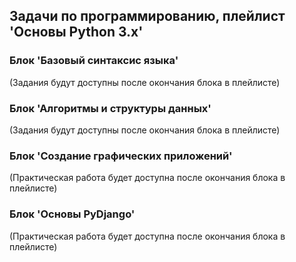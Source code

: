 ## Задачи по программированию, плейлист 'Основы Python 3.x'

### Блок 'Базовый синтаксис языка'
(Задания будут доступны после окончания блока в плейлисте)

### Блок 'Алгоритмы и структуры данных'
(Задания будут доступны после окончания блока в плейлисте)

### Блок 'Создание графических приложений'
(Практическая работа будет доступна после окончания блока в плейлисте)

### Блок 'Основы PyDjango'
(Практическая работа будет доступна после окончания блока в плейлисте)
